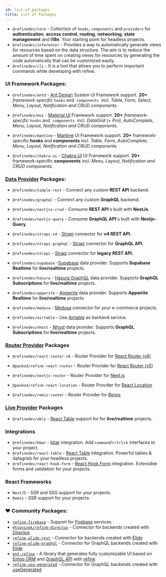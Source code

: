 ```yaml
---
id: list-of-packages
title: List of Packages
---
```


- `@refinedev/core` - Collection of `hooks`, `components` and `providers` for **authentication**, **access control**, **routing**, **networking**, **state management** and **i18n**. Your starting point for headless projects.
- `@refinedev/inferencer` - Provides a way to automatically generate views for resources based on the data structure. The aim is to reduce the amount of time spent on creating views for resources by generating the code automatically that can be customized easily. 
- `@refinedev/cli` - It is a tool that allows you to perform important commands while developing with refine.


### UI Framework Packages:

- `@refinedev/antd` -  [Ant Design](https://ant.design/) System UI Framework support.  **20+** *framework-specific*  `hooks` and  `components`  incl. *Table, Form, Select, Menu, Layout, Notification and CRUD components.*

- `@refinedev/mui` - [Material UI](https://mui.com/material-ui/getting-started/overview/) Framework support. **20+** *framework-specific*  `hooks` and  `components`  incl. *DataGrid (+ Pro), AutoComplete, Menu, Layout, Notification and CRUD components.*

- `@refinedev/mantine` - [Mantine](https://mantine.dev/) UI Framework support. **20+** framework-specific **hooks** and **components** incl. *Table, Form, AutoComplete, Menu, Layout, Notification and CRUD components.*

- `@refinedev/chakra-ui` - [Chakra UI](https://chakra-ui.com/) UI Framework support. **20+** framework-specific **components** incl. *Menu, Layout, Notification and CRUD components.*

### [Data Provider](https://refine.dev/docs/core/providers/data-provider/) Packages:

  

- `@refinedev/simple-rest` - Connect any custom **REST API** backend.

- `@refinedev/graphql` - Connect any custom **GraphQL** backend.

- `@refinedev/nestjsx-crud` -  Consume **REST API**'s built with **NestJs**.

- `@refinedev/nestjs-query` -  Consume **GraphQL API**'s built with **Nestjs-Query**.

- `@refinedev/strapi-v4` - [Strapi](https://strapi.io/) connector for **v4 REST API.**

- `@refinedev/strapi-graphql` - [Strapi](https://strapi.io/) connector for **GraphQL API.**

- `@refinedev/strapi` - [Strapi](https://strapi.io/) connector for **legacy REST API.**

- `@refinedev/supabase` -[Supabase](https://supabase.com/) data provider. Supports **Supabase Realtime** for **live/realtime** projects.

- `@refinedev/hasura` -  [Hasura GraphQL](https://hasura.io/) data provider. Supports **GraphQL Subscriptions** for **live/realtime** projects.

- `@refinedev/appwrite` - [Appwrite](https://appwrite.io/) data provider. Supports **Appwrite Realtime** for **live/realtime** projects.

- `@refinedev/medusa` -  [Medusa](https://medusajs.com/) connector for your e-commerce projects.

- `@refinedev/airtable` - Use [Airtable](https://airtable.com/) as backend service.

- `@refinedev/nhost` -   [Nhost](https://nhost.io/) data provider. Supports **GraphQL Subscriptions** for **live/realtime** projects.


### [Router Provider](https://refine.dev/docs/core/providers/router-provider/) Packages


- `@refinedev/react-router-v6` - Router Provider for [React Router (v6)](https://reactrouter.com)

- `@pankod/refine-react-router` - Router Provider for [React Router (v5)](https://v5.reactrouter.com/)

- `@refinedev/nextjs-router` - Router Provider for [Next.js](https://nextjs.org/docs/api-reference/next/router#userouter)

- `@pankod/refine-react-location` - Router Provider for [React Location](https://github.com/tannerlinsley/react-location)

- `@refinedev/remix-router` - Router Provider for [Remix](https://remix.run/)


### [Live Provider](https://refine.dev/docs/core/providers/live-provider/) Packages


- `@refinedev/ably` - [React Table](https://ably.com/) support for for **live/realtime** projects.


### Integrations

- `@refinedev/kbar` - [kbar](https://kbar.vercel.app/) integration. Add `command`/`crtrl`+`k` interfaces to your project.
-  `@refinedev/react-table` - [React Table](https://tanstack.com/table/v8) integration. Powerful tables & datagrids for your headless projects. 
-  `@refinedev/react-hook-form` - [React Hook Form](https://react-hook-form.com/) integration. Extensible forms and validation for your projects.

### React Frameworks

- `NextJS` - SSR and SSG support for your projects.
- `Remix` - SSR support for your projects.

### ❤️ Community Packages:

- [`refine-firebase`](https://github.com/resulturan/refine-firebase) - Support for [Firebase](https://firebase.google.com/) services.
- [`@tspvivek/refine-directus`](https://github.com/tspvivek/refine-directus) - Connector for backends created with [Directus](https://directus.io/)
- [`refine-elide-rest`](https://github.com/chirdeeptomar/refine-elide-rest) - Connector for backends created with [Elide](https://elide.io/)
- [`refine-elide-graphql`](https://github.com/chirdeeptomar/refine-elide-graphql) - Connector for GraphQL backends created with [Elide](https://elide.io/)
- [`ent-refine`](https://github.com/diazoxide/entrefine) - A library that generates fully customizable UI based on [Entgo ORM](https://entgo.io/) and [GraphQL API](https://graphql.org/) with [refine](https://github.com/refinedev/refine)
- [`refine-use-generated`](https://github.com/usegen/refine-use-generated) - Connector for GraphQL backends created with [useGenerated](https://usegenerated.com/)
  
